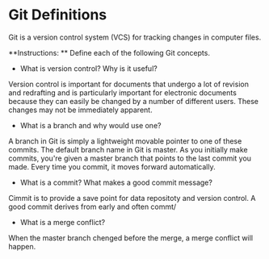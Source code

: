 # Git Definitions

Git is a  version control system (VCS) for tracking changes in computer files.

**Instructions: ** Define each of the following Git concepts.

* What is version control?  Why is it useful?

 Version control is important for documents that undergo a lot of revision and redrafting and is particularly important for electronic documents because they can easily be changed by a number of different users. These changes may not be immediately apparent. 

* What is a branch and why would use one?

A branch in Git is simply a lightweight movable pointer to one of these commits. The default branch name in Git is master. As you initially make commits, you're given a master branch that points to the last commit you made. Every time you commit, it moves forward automatically.

* What is a commit? What makes a good commit message?

Cimmit is to provide a save point for data repositoty and version control. A good commit derives from early and often commt/

* What is a merge conflict?

When the master branch chenged before the merge, a merge conflict will happen. 